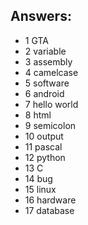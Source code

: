 ## Answers:

- 1 GTA
- 2 variable
- 3 assembly
- 4 camelcase
- 5 software
- 6 android
- 7 hello world
- 8 html
- 9 semicolon
- 10 output
- 11 pascal
- 12 python
- 13 C
- 14 bug
- 15 linux
- 16 hardware
- 17 database
